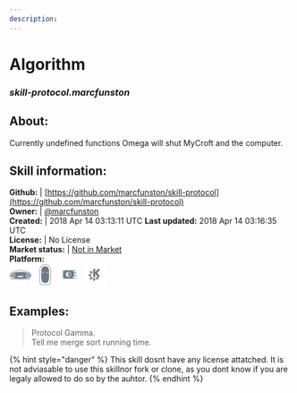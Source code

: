 ```yaml
--- 
description: 
---
```


# Algorithm  
### _skill-protocol.marcfunston_  
## About:  
Currently undefined functions
Omega will shut MyCroft and the computer.

## Skill information:  
**Github:** | [https://github.com/marcfunston/skill-protocol](https://github.com/marcfunston/skill-protocol)  
**Owner:** | [@marcfunston](https://github.com/marcfunston)  
**Created:** | 2018 Apr 14 03:13:11 UTC  **Last updated:** 2018 Apr 14 03:16:35 UTC  
**License:** | No License  
**Market status:** | [Not in Market](https://market.mycroft.ai/skill/)  
**Platform:**  
 ![](../.gitbook/assets/mark-1-icon.png)  ![](../.gitbook/assets/mark-2-icon.png)  ![](../.gitbook/assets/picroft-icon.png)  ![](../.gitbook/assets/kde.png)   
## Examples:  
> Protocol Gamma.  
> Tell me merge sort running time.  
  
{% hint style="danger" %}
This skill dosnt have any license attatched. It is not adviasable to use this skillnor fork or clone, as you dont know if you are legaly allowed to do so by the auhtor.
{% endhint %}
